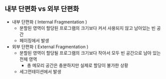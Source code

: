 ## 내부 단편화 vs 외부 단편화
- 내부 단편화 ( Internal Fragmentation )
  - 분할된 영역이 할당된 프로그램의 크기보다 커서 사용되지 않고 남아있는 빈 공간
  - 페이징에서 발생
- 외부 단편화 ( External Fragmentation )
  - 분할된 영역이 할당될 프로그램의 크기보다 작아서 모두 빈 공간으로 남아 있는 전체 영역
    - 총 메모리 공간은 충분하지만 실제로 할당이 불가한 상황
  - 세그먼테이션에서 발생
